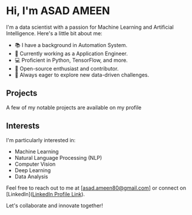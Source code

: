 # Hi, I'm ASAD AMEEN

I'm a data scientist with a passion for Machine Learning and Artificial Intelligence. Here's a little bit about me:

- 📚 I have a background in Automation System.
- 💼 Currently working as a Application Engineer.
- 💻 Proficient in Python, TensorFlow, and more.
- 🌟 Open-source enthusiast and contributor.
- 🚀 Always eager to explore new data-driven challenges.

## Projects

A few of my notable projects are available on my profile

## Interests

I'm particularly interested in:

- Machine Learning
- Natural Language Processing (NLP)
- Computer Vision
- Deep Learning
- Data Analysis

Feel free to reach out to me at [asad.ameen80@gmail.com] or connect on [LinkedIn]([LinkedIn Profile Link](https://www.linkedin.com/in/asad-ameen-037401138/)).

Let's collaborate and innovate together!
